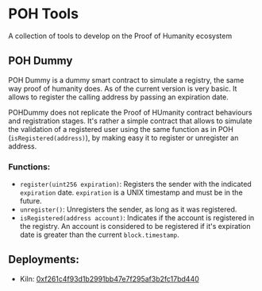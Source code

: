 # POH Tools

A collection of tools to develop on the Proof of Humanity ecosystem

## POH Dummy

POH Dummy is a dummy smart contract to simulate a registry, the same way proof of humanity does.
As of the current version is very basic. It allows to register the calling address by passing an expiration date.

POHDummy does not replicate the Proof of HUmanity contract behaviours and registration stages. It's rather a simple contract that allows to simulate the validation of a registered user using the same function as in POH (`isRegistered(address)`), by making easy it to register or unregister an address.

### Functions:

- `register(uint256 expiration)`: Registers the sender with the indicated `expiration` date. `expiration` is a UNIX timestamp and must be in the future.
- `unregister()`: Unregisters the sender, as long as it was registered.
- `isRegistered(address account)`: Indicates if the account is registered in the registry. An account is considered to be registered if it's expiration date is greater than the current `block.timestamp`.

## Deployments:

- Kiln: [0xf261c4f93d1b2991bb47e7f295af3b2fc17bd440](https://explorer.kiln.themerge.dev/address/0xf261c4f93d1b2991bb47e7f295af3b2fc17bd440)
